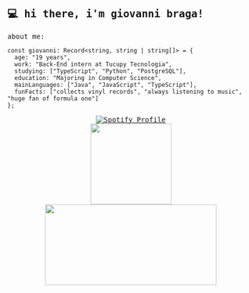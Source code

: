 <samp>

## 💻 hi there, i'm giovanni braga!

about me:

```TS
const giovanni: Record<string, string | string[]> = {
  age: "19 years",
  work: "Back-End intern at Tucupy Tecnologia",
  studying: ["TypeScript", "Python", "PostgreSQL"],
  education: "Majoring in Computer Science",
  mainLanguages: ["Java", "JavaScript", "TypeScript"],
  funFacts: ["collects vinyl records", "always listening to music", "huge fan of formula one"]
};
```
  <div align="center">
      <a href="https://github.com/kittinan/spotify-github-profile"> <img src="https://spotify-github-profile.kittinanx.com/api/view?uid=giovannibsvasconcelos&cover_image=true&theme=natemoo-re&show_offline=false&background_color=121212&interchange=false&bar_color=53b14f&bar_color_cover=true" alt="Spotify Profile"> </a>
  </div>

  <div align="center">
    <img height="165em" src="https://github-readme-stats-seven-green-27.vercel.app/api?username=giovannibragasv&show_icons=true&theme=transparent&include_all_commits=true&count_private=true"/>
    <img height="165em" width="350em" src="https://github-readme-stats-seven-green-27.vercel.app/api/top-langs/?username=giovannibragasv&layout=compact&langs_count=7&theme=transparent"/>
  </div>
</samp>
